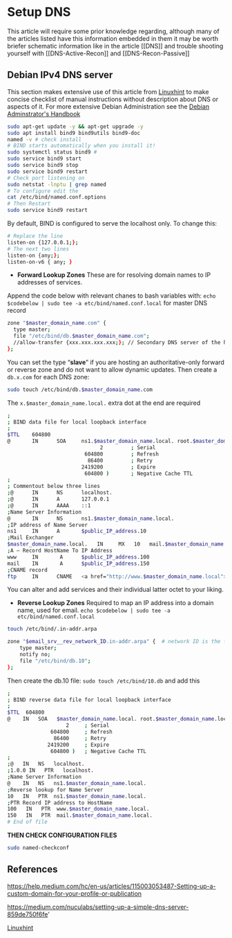 # Setup DNS

This article will require some prior knowledge regarding, although many of the articles listed have this information embedded in them it may be worth briefer schematic information like in the article [[DNS]] and trouble shooting yourself with [[DNS-Active-Recon]] and [[DNS-Recon-Passive]]

## Debian IPv4 DNS server

This section makes extensive use of this article from [Linuxhint](https://linuxhint.com/configure-dns-server-on-debian/) to make concise checklist of manual instructions without description about DNS or aspects of it. For more extensive Debian Administration see the [Debian Adminstrator's Handbook](https://www.debian.org/doc/manuals/debian-handbook/sect.domain-name-servers.en.html)

```bash
sudo apt-get update -y && apt-get upgrade -y 
sudo apt install bind9 bind9utils bind9-doc
named -v # check install
# BIND starts automatically when you install it!
sudo systemctl status bind9 #
sudo service bind9 start  
sudo service bind9 stop  
sudo service bind9 restart
# Check port listening on
sudo netstat -lnptu | grep named
# To configure edit the 
cat /etc/bind/named.conf.options
# Then Restart
sudo service bind9 restart
```

By default, BIND is configured to serve the localhost only. To change this:
```bash
# Replace the line
listen-on {127.0.0.1;};  
# The next two lines
listen-on {any;};  
listen-on-v6 { any; }
```

- **Forward Lookup Zones**
These are for resolving domain names to IP addresses of services.

Append the code below with relevant chanes to bash variables with: `echo $codebelow | sudo tee -a etc/bind/named.conf.local` for master DNS record
```bash
zone "$master_domain_name.com" {  
  type master;  
  file "/etc/bind/db.$master_domain_name.com";  
  //allow-transfer {xxx.xxx.xxx.xxx;}; // Secondary DNS server of the hoster  
};
```
You can set the type “**slave**” if you are hosting an authoritative-only forward or reverse zone and do not want to allow dynamic updates. Then create a `db.x.com` for each DNS zone:
```bash
sudo touch /etc/bind/db.$master_domain_name.com
```


The `x.$master_domain_name.local.` extra dot at the end are required
```bash
;    
; BIND data file for local loopback interface  
;    
$TTL    604800    
@       IN      SOA     ns1.$master_domain_name.local. root.$master_domain_name.local. ( 
	                          2         ; Serial    
                         604800         ; Refresh  
                          86400         ; Retry  
                        2419200         ; Expire  
                         604800 )       ; Negative Cache TTL  
;  
; Commentout below three lines  
;@      IN      NS      localhost.  
;@      IN      A       127.0.0.1  
;@      IN      AAAA    ::1  
;Name Server Information  
@       IN      NS      ns1.$master_domain_name.local.  
;IP address of Name Server  
ns1     IN      A       $public_IP_address.10  
;Mail Exchanger    
$master_domain_name.local.   IN     MX   10   mail.$master_domain_name.local.   
;A – Record HostName To IP Address   
www     IN       A      $public_IP_address.100    
mail    IN       A      $public_IP_address.150   
;CNAME record    
ftp     IN      CNAME   <a href="http://www.$master_domain_name.local">www.$master_domain_name.local</a>.
```

You can alter and add services and their individual latter octet to your liking. 

- **Reverse Lookup Zones**
Required to map an IP address into a domain name, used for email. `echo $codebelow | sudo tee -a etc/bind/named.conf.local` 
```bash
touch /etc/bind/.in-addr.arpa 

zone "$email_srv__rev_network_ID.in-addr.arpa" {  # network ID is the first three octets, in reverse! 10.11.12.13 -> 12.11.10.in.addr.arpa
    type master;  
    notify no;  
    file "/etc/bind/db.10";  
};
```
Then create the db.10 file: `sudo touch /etc/bind/10.db` and add this
```bash
;    
; BIND reverse data file for local loopback interface   
;  
$TTL  604800    
@    IN   SOA   $master_domain_name.local. root.$master_domain_name.local. (    
	               2     ; Serial    
	          604800     ; Refresh    
	           86400     ; Retry    
             2419200     ; Expire    
              604800 )   ; Negative Cache TTL    
;    
;@   IN   NS   localhost.    
;1.0.0 IN   PTR   localhost.    
;Name Server Information    
@    IN   NS   ns1.$master_domain_name.local.  
;Reverse lookup for Name Server    
10   IN   PTR  ns1.$master_domain_name.local.    
;PTR Record IP address to HostName    
100   IN   PTR  www.$master_domain_name.local.    
150   IN   PTR  mail.$master_domain_name.local.    
# End of file
```

**THEN CHECK CONFIGURATION FILES**
```bash
sudo named-checkconf
```


## References

https://help.medium.com/hc/en-us/articles/115003053487-Setting-up-a-custom-domain-for-your-profile-or-publication

https://medium.com/nuculabs/setting-up-a-simple-dns-server-859de750f6fe'

[Linuxhint](https://linuxhint.com/configure-dns-server-on-debian/)